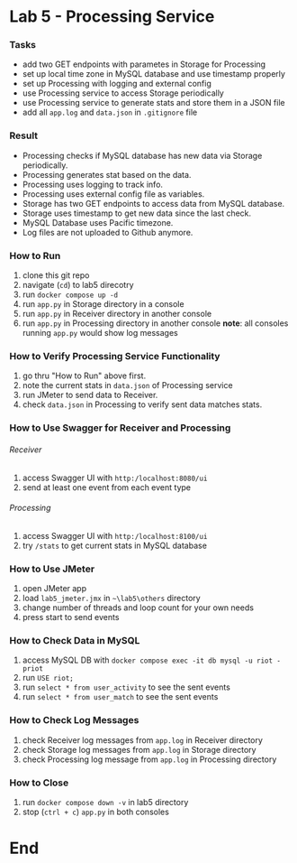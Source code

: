 # Lab 5 - Processing Service 
### Tasks
- add two GET endpoints with parametes in Storage for Processing
- set up local time zone in MySQL database and use timestamp properly
- set up Processing with logging and external config
- use Processing service to access Storage periodically
- use Processing service to generate stats and store them in a JSON file
- add all `app.log` and `data.json` in `.gitignore` file

### Result
- Processing checks if MySQL database has new data via Storage periodically.
- Processing generates stat based on the data.
- Processing uses logging to track info.
- Processing uses external config file as variables.
- Storage has two GET endpoints to access data from MySQL database.
- Storage uses timestamp to get new data since the last check.
- MySQL Database uses Pacific timezone.
- Log files are not uploaded to Github anymore.

### How to Run
1. clone this git repo
2. navigate (`cd`) to lab5 direcotry 
3. run `docker compose up -d`
4. run `app.py` in Storage directory in a console
5. run `app.py` in Receiver directory in another console
6. run `app.py` in Processing directory in another console
**note**: all consoles running `app.py` would show log messages

### How to Verify Processing Service Functionality
1. go thru "How to Run" above first.
2. note the current stats in `data.json` of Processing service
3. run JMeter to send data to Receiver.
4. check `data.json` in Processing to verify sent data matches stats.

### How to Use Swagger for Receiver and Processing
###### Receiver
1. access Swagger UI with `http:/localhost:8080/ui`
2. send at least one event from each event type
###### Processing
1. access Swagger UI with `http:/localhost:8100/ui`
2. try `/stats` to get current stats in MySQL database

### How to Use JMeter
1. open JMeter app
2. load `lab5_jmeter.jmx` in `~\lab5\others` directory
3. change number of threads and loop count for your own needs
4. press start to send events

### How to Check Data in MySQL
1. access MySQL DB with `docker compose exec -it db mysql -u riot -priot`
2. run `USE riot;`
3. run `select * from user_activity` to see the sent events
4. run `select * from user_match` to see the sent events

### How to Check Log Messages
1. check Receiver log messages from `app.log` in Receiver directory
2. check Storage log messages from `app.log` in Storage directory
3. check Processing log message from `app.log` in Processing directory

### How to Close
1. run `docker compose down -v` in lab5 directory
2. stop (`ctrl + c`) `app.py` in both consoles

# End